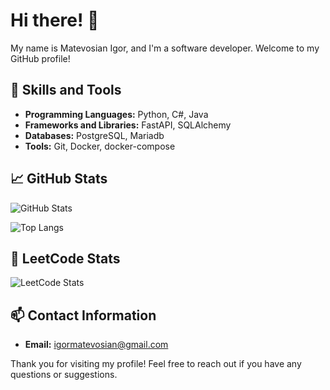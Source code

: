 # Hi there! 👋

My name is Matevosian Igor, and I'm a software developer. Welcome to my GitHub profile!

## 🔧 Skills and Tools
- **Programming Languages:** Python, C#, Java
- **Frameworks and Libraries:** FastAPI, SQLAlchemy
- **Databases:** PostgreSQL, Mariadb
- **Tools:** Git, Docker, docker-compose

## 📈 GitHub Stats
![GitHub Stats](https://github-readme-stats.vercel.app/api?username=igormatevosian&show_icons=true&theme=radical)

![Top Langs](https://github-readme-stats.vercel.app/api/top-langs/?username=igormatevosian&layout=compact&theme=radical)

## 🎯 LeetCode Stats
![LeetCode Stats](https://leetcode-stats.vercel.app/api?username=letsmol&theme=dark)

## 📫 Contact Information
- **Email:** igormatevosian@gmail.com

Thank you for visiting my profile! Feel free to reach out if you have any questions or suggestions.
